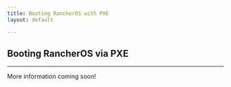 ```yaml
---
title: Booting RancherOS with PXE
layout: default

---
```

## Booting RancherOS via PXE
----

More information coming soon!

